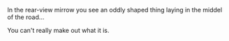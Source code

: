 In the rear-view mirrow you see an oddly shaped thing laying in the middel of the road...

You can't really make out what it is.